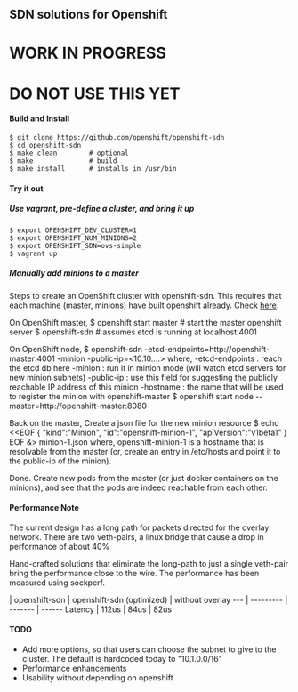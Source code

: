 ## SDN solutions for Openshift

# WORK IN PROGRESS
# DO NOT USE THIS YET

#### Build and Install

	$ git clone https://github.com/openshift/openshift-sdn
	$ cd openshift-sdn
	$ make clean        # optional
	$ make              # build
	$ make install      # installs in /usr/bin

#### Try it out

##### Use vagrant, pre-define a cluster, and bring it up

	$ export OPENSHIFT_DEV_CLUSTER=1
	$ export OPENSHIFT_NUM_MINIONS=2
	$ export OPENSHIFT_SDN=ovs-simple
	$ vagrant up

##### Manually add minions to a master

Steps to create an OpenShift cluster with openshift-sdn. This requires that each machine (master, minions) have built openshift already. Check [here](https://github.com/openshift/origin).

On OpenShift master, 
	$ openshift start master  # start the master openshift server
	$ openshift-sdn           # assumes etcd is running at localhost:4001

On OpenShift node,
	$ openshift-sdn -etcd-endpoints=http://openshift-master:4001 -minion -public-ip=<10.10....>
	where, 
		-etcd-endpoints	: reach the etcd db here
		-minion 	: run it in minion mode (will watch etcd servers for new minion subnets)
		-public-ip	: use this field for suggesting the publicly reachable IP address of this minion
		-hostname	: the name that will be used to register the minion with openshift-master
	$ openshift start node --master=http://openshift-master:8080

Back on the master,
	Create a json file for the new minion resource
        $ echo <<EOF
	{
		"kind":"Minion", 
		"id":"openshift-minion-1",
	 	"apiVersion":"v1beta1"
	}
	EOF &> minion-1.json
	where, openshift-minion-1 is a hostname that is resolvable from the master (or, create an entry in /etc/hosts and point it to the public-ip of the minion).

Done. Create new pods from the master (or just docker containers on the minions), and see that the pods are indeed reachable from each other.

#### Performance Note

The current design has a long path for packets directed for the overlay network.
There are two veth-pairs, a linux bridge that cause a drop in performance of about 40%

Hand-crafted solutions that eliminate the long-path to just a single veth-pair bring the performance close to the wire. The performance has been measured using sockperf.

  | openshift-sdn | openshift-sdn (optimized) | without overlay
--- | --------- | ------- | ------
Latency | 112us | 84us | 82us

#### TODO

 - Add more options, so that users can choose the subnet to give to the cluster. The default is hardcoded today to "10.1.0.0/16"
 - Performance enhancements
 - Usability without depending on openshift

